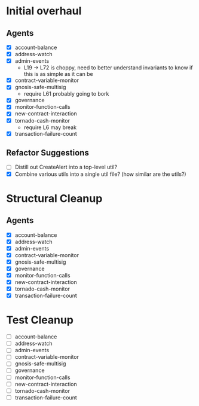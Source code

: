 # Initial overhaul

## Agents
- [X] account-balance
- [X] address-watch
- [X] admin-events
	- L19 -> L72 is choppy, need to better understand invariants
	  to know if this is as simple as it can be
- [X] contract-variable-monitor
- [X] gnosis-safe-multisig
	- require L61 probably going to bork
- [X] governance
- [X] monitor-function-calls
- [X] new-contract-interaction
- [X] tornado-cash-monitor
	- require L6 may break
- [X] transaction-failure-count

## Refactor Suggestions
- [ ] Distill out CreateAlert into a top-level util?
- [X] Combine various utils into a single util file? (how similar are the utils?)

# Structural Cleanup

## Agents
- [X] account-balance
- [X] address-watch
- [X] admin-events
- [X] contract-variable-monitor
- [X] gnosis-safe-multisig
- [X] governance
- [X] monitor-function-calls
- [X] new-contract-interaction
- [X] tornado-cash-monitor
- [X] transaction-failure-count

# Test Cleanup

- [ ] account-balance
- [ ] address-watch
- [ ] admin-events
- [ ] contract-variable-monitor
- [ ] gnosis-safe-multisig
- [ ] governance
- [ ] monitor-function-calls
- [ ] new-contract-interaction
- [ ] tornado-cash-monitor
- [ ] transaction-failure-count
